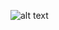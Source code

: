 ![alt text](https://github.com/mavu2451/nhom19-webrausach/blob/main/readme/Screenshot%202023-12-08%20102232.png)
